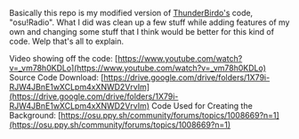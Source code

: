Basically this repo is my modified version of [ThunderBirdo's](https://www.youtube.com/@ThunderBirdOsu) code, "osu!Radio". What I did was clean up a few stuff while adding features of my own and changing some stuff that I think would be better for this kind of code. Welp that's all to explain.

Video showing off the code: [https://www.youtube.com/watch?v=_vm78h0KDLo](https://www.youtube.com/watch?v=_vm78h0KDLo)
Source Code Download: [https://drive.google.com/drive/folders/1X79i-RJW4JBnE1wXCLpm4xXNWD2VrvIm](https://drive.google.com/drive/folders/1X79i-RJW4JBnE1wXCLpm4xXNWD2VrvIm)
Code Used for Creating the Background: [https://osu.ppy.sh/community/forums/topics/1008669?n=1](https://osu.ppy.sh/community/forums/topics/1008669?n=1)
